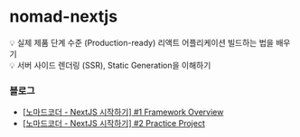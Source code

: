 # nomad-nextjs

💡 실제 제품 단계 수준 (Production-ready) 리액트 어플리케이션 빌드하는 법을 배우기
</br>
💡 서버 사이드 렌더링 (SSR), Static Generation을 이해하기

### 블로그
- <a href="https://velog.io/@min5x5/%EB%85%B8%EB%A7%88%EB%93%9C%EC%BD%94%EB%8D%94-NextJS-%EC%8B%9C%EC%9E%91%ED%95%98%EA%B8%B0">[노마드코더 - NextJS 시작하기] #1 Framework Overview</a>
- <a href="https://velog.io/@min5x5/%EB%85%B8%EB%A7%88%EB%93%9C%EC%BD%94%EB%8D%94-NextJS-%EC%8B%9C%EC%9E%91%ED%95%98%EA%B8%B0-2-Practice-Project">[노마드코더 - NextJS 시작하기] #2 Practice Project</a>
